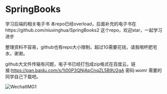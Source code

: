 # SpringBooks
学习后端的相关电子书
本repo已经overload，后面补充的电子书在https://github.com/niuxinghua/SpringBooks2 这个repo，欢迎star，一起学习进步

整理资料不容易，github也有repo大小限制，超过1G需要花钱，请我喝杯肥宅水，谢谢。



github大文件传输有问题，电子书已经打包成zip格式在百度云，链接:https://pan.baidu.com/s/1i00P3QNjApCnqZL5B9U2gA  密码:womr 需要的同学自己下载吧。

![WechatIMG1](https://github.com/niuxinghua/SpringBooks/blob/master/WechatIMG1.jpeg?raw=true)
